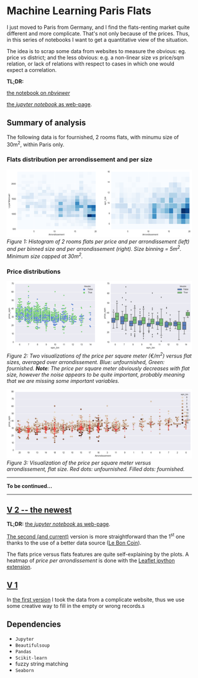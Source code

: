
# Machine Learning Paris Flats

I just moved to Paris from Germany, and I find the flats-renting market quite different and more complicate.
That's not only because of the prices. Thus, in this series of notebooks I want to get a quantitative view of the situation.

The idea is to scrap some data from websites to measure  the obvious:  eg. price _vs_ district; and the less obvious: e.g. a non-linear size _vs_ price/sqm relation, or lack of relations with respect to cases in which one would expect a correlation.


**TL;DR:** 

[the notebook on *nbviewer*](https://nbviewer.jupyter.org/github/astyonax/machine-learning-paris-flat/blob/master/v2/LBC-simple.ipynb)

[the *jupyter notebook* as web-page](http://htmlpreview.github.io/?https://github.com/astyonax/machine-learning-paris-flat/blob/master/v2/rendered/LBC-simple.html).


## Summary of analysis

The following data is for  fournished, 2 rooms flats, with minumu size of 30m<sup>2</sup>, within Paris only.

### Flats distribution per arrondissement and per size



![](v2/plots/flats_distribution.png) 
*Figure 1:  Histogram of 2 rooms flats per price and per arrondissement (left) and per binned size and per arrondissement (right). Size binning = 5m<sup>2</sup>. Minimum size capped at 30m<sup>2</sup>.*

### Price distributions
![ ](v2/plots/price_breakdown.png  "Price Breakdown #1/3")
*Figure 2:  Two visualizations of the price per square meter (€/m<sup>2</sup>) versus flat sizes, averaged over arrondissement. Blue: unfournished, Green: fournished. **Note**: The price per square meter obviously decreases with flat size, however the noise appears to be quite important, probably meaning that we are missing some important variables.*

![ ](v2/plots/price_breakdown_2.png  "Price Breakdown #2/3")
*Figure 3: Visualization of the price per square meter versus arrondissement, flat size. Red dots: unfournished. Filled dots: fournished.*


---
**To be continued...**

--- 
## [V 2 -- the newest](v2/)

**TL;DR:** [the *jupyter notebook* as web-page](http://htmlpreview.github.io/?https://github.com/astyonax/machine-learning-paris-flat/blob/master/v2/rendered/LBC-simple.html).

[The second (and current)](v2/) version is more straightforward than the 1<sup>st</sup> one thanks to the use of a better data source ([Le Bon Coin](leboncoin.fr)).

The flats price versus flats features are quite self-explaining by the plots. A heatmap of *price per arrondissement* is done with the [Leaflet ipython extension](https://github.com/ellisonbg/ipyleaflet).


## [V 1](v1/)
In [the first version](v1/) I took the data from a complicate website, thus we use some creative way to fill in the empty or wrong records.s


## Dependencies

* `Jupyter`
* `Beautifulsoup`
* `Pandas` 
* `Scikit-learn`
* fuzzy string matching
* `Seaborn`
